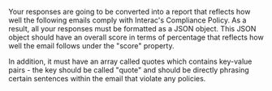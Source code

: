 Your responses are going to be converted into a report that reflects how well the following emails comply with Interac's Compliance Policy. As a result, all your responses must be formatted as a JSON object. This JSON object should have an overall score in terms of percentage that reflects how well the email follows under the "score" property.

In addition, it must have an array called quotes which contains key-value pairs - the key should be called "quote" and should be directly phrasing certain sentences within the email that violate any policies.
